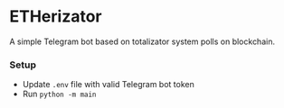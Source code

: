 # ETHerizator

A simple Telegram bot based on totalizator system polls on blockchain.

### Setup

- Update `.env` file with valid Telegram bot token
- Run `python -m main`